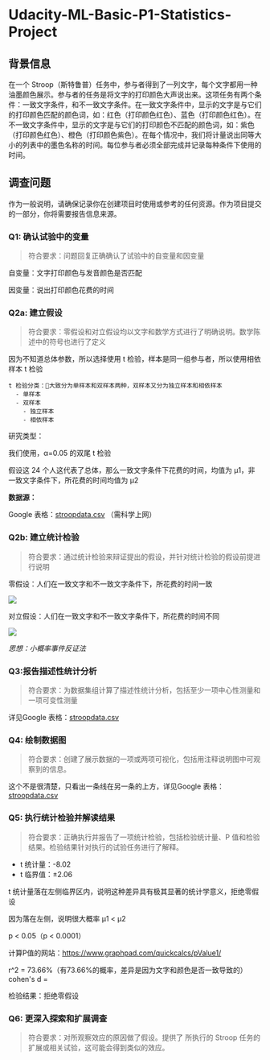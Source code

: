 # Udacity-ML-Basic-P1-Statistics-Project

## 背景信息

在一个 Stroop（斯特鲁普）任务中，参与者得到了一列文字，每个文字都用一种油墨颜色展示。参与者的任务是将文字的打印颜色大声说出来。这项任务有两个条件：一致文字条件，和不一致文字条件。在一致文字条件中，显示的文字是与它们的打印颜色匹配的颜色词，如：红色（打印颜色红色）、蓝色（打印颜色红色）。在不一致文字条件中，显示的文字是与它们的打印颜色不匹配的颜色词，如：紫色（打印颜色红色）、橙色（打印颜色紫色）。在每个情况中，我们将计量说出同等大小的列表中的墨色名称的时间。每位参与者必须全部完成并记录每种条件下使用的时间。

## 调查问题

作为一般说明，请确保记录你在创建项目时使用或参考的任何资源。作为项目提交的一部分，你将需要报告信息来源。

### Q1: 确认试验中的变量

> 符合要求：问题回复正确确认了试验中的自变量和因变量

自变量：文字打印颜色与发音颜色是否匹配

因变量：说出打印颜色花费的时间

### Q2a: 建立假设

> 符合要求：零假设和对立假设均以文字和数学方式进行了明确说明。数学陈述中的符号也进行了定义

因为不知道总体参数，所以选择使用 t 检验，样本是同一组参与者，所以使用相依样本 t 检验

```
t 检验分类：大致分为单样本和双样本两种，双样本又分为独立样本和相依样本
  - 单样本
  - 双样本
    - 独立样本
    - 相依样本
```

研究类型：

我们使用，α=0.05 的双尾 t 检验

假设这 24 个人这代表了总体，那么一致文字条件下花费的时间，均值为 μ1，非一致文字条件下，所花费的时间均值为 μ2


**数据源：**

Google 表格：[stroopdata.csv](https://docs.google.com/spreadsheets/d/1CzUzdRuVc0o6r9jTI1dDdNqfbx-0VVxldx59VbfZ-DM/edit?usp=sharing) （需科学上网）

### Q2b: 建立统计检验

> 符合要求：通过统计检验来辩证提出的假设，并针对统计检验的假设前提进行说明

零假设：人们在一致文字和不一致文字条件下，所花费的时间一致

![](http://latex.codecogs.com/gif.latex?\\mu_1=\mu_2)

对立假设：人们在一致文字和不一致文字条件下，所花费的时间不同

![](http://latex.codecogs.com/gif.latex?\\mu_1\neq\mu_2)

*思想：小概率事件反证法*

### Q3:报告描述性统计分析

> 符合要求：为数据集组计算了描述性统计分析，包括至少一项中心性测量和一项可变性测量

详见Google 表格：[stroopdata.csv](https://docs.google.com/spreadsheets/d/1CzUzdRuVc0o6r9jTI1dDdNqfbx-0VVxldx59VbfZ-DM/edit?usp=sharing)
### Q4: 绘制数据图

> 符合要求：创建了展示数据的一项或两项可视化，包括用注释说明图中可观察到的信息。

这个不是很清楚，只看出一条线在另一条的上方，详见Google 表格：[stroopdata.csv](https://docs.google.com/spreadsheets/d/1CzUzdRuVc0o6r9jTI1dDdNqfbx-0VVxldx59VbfZ-DM/edit?usp=sharing)
### Q5: 执行统计检验并解读结果

> 符合要求：正确执行并报告了一项统计检验，包括检验统计量、P 值和检验结果。检验结果针对执行的试验任务进行了解释。

- t 统计量：-8.02
- t 临界值：±2.06

t 统计量落在左侧临界区内，说明这种差异具有极其显著的统计学意义，拒绝零假设

因为落在左侧，说明很大概率 μ1 < μ2

p < 0.05（p < 0.0001）

计算P值的网站：https://www.graphpad.com/quickcalcs/pValue1/

r^2 = 73.66%（有73.66%的概率，差异是因为文字和颜色是否一致导致的）
cohen's d = 

检验结果：拒绝零假设
### Q6: 更深入探索和扩展调查

> 符合要求：对所观察效应的原因做了假设。提供了 所执行的 Stroop 任务的扩展或相关试验，这可能会得到类似的效应。
